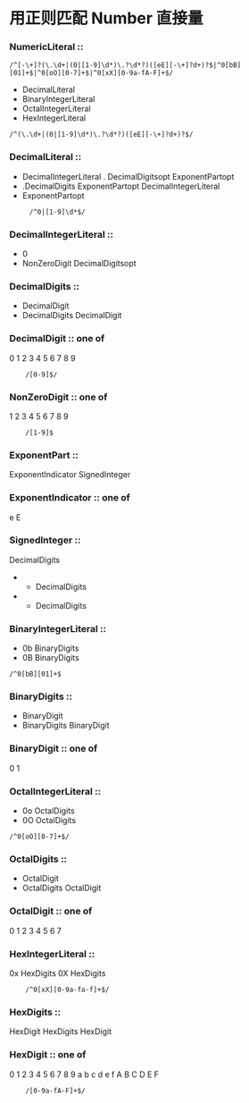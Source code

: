 # 用正则匹配 Number 直接量

<!--
 * @Descripttion:
 * @version:
 * @Author: tina.cai
 * @Date: 2020-04-20 20:28:09
 * @LastEditors: tina.cai
 * @LastEditTime: 2020-04-21 00:22:55
 -->

### NumericLiteral ::

```
/^[-\+]?(\.\d+|(0|[1-9]\d*)\.?\d*?)([eE][-\+]?d+)?$|^0[bB][01]+$|^0[oO][0-7]+$|^0[xX][0-9a-fA-F]+$/
```

- DecimalLiteral
- BinaryIntegerLiteral
- OctalIntegerLiteral
- HexIntegerLiteral

```
/^(\.\d+|(0|[1-9]\d*)\.?\d*?)([eE][-\+]?d+)?$/
```

### DecimalLiteral ::

- DecimalIntegerLiteral . DecimalDigitsopt ExponentPartopt
- .DecimalDigits ExponentPartopt DecimalIntegerLiteral
- ExponentPartopt

```
     /^0|[1-9]\d*$/
```

### DecimalIntegerLiteral ::

- 0
- NonZeroDigit DecimalDigitsopt

### DecimalDigits ::

- DecimalDigit
- DecimalDigits DecimalDigit

### DecimalDigit :: one of

0 1 2 3 4 5 6 7 8 9

```
    /[0-9]$/
```

### NonZeroDigit :: one of

1 2 3 4 5 6 7 8 9

```
    /[1-9]$
```

### ExponentPart ::

ExponentIndicator SignedInteger

### ExponentIndicator :: one of

e E

### SignedInteger ::

DecimalDigits

- - DecimalDigits
- - DecimalDigits

### BinaryIntegerLiteral ::

- 0b BinaryDigits
- 0B BinaryDigits

```
/^0[bB][01]+$
```

### BinaryDigits ::

- BinaryDigit
- BinaryDigits BinaryDigit

### BinaryDigit :: one of

0 1

### OctalIntegerLiteral ::

- 0o OctalDigits
- 0O OctalDigits

```
/^0[oO][0-7]+$/
```

### OctalDigits ::

- OctalDigit
- OctalDigits OctalDigit

### OctalDigit :: one of

0 1 2 3 4 5 6 7

### HexIntegerLiteral ::

0x HexDigits
0X HexDigits

```
    /^0[xX][0-9a-fa-f]+$/
```

### HexDigits ::

HexDigit
HexDigits HexDigit

### HexDigit :: one of

0 1 2 3 4 5 6 7 8 9 a b c d e f A B C D E F

```
    /[0-9a-fA-F]+$/
```

